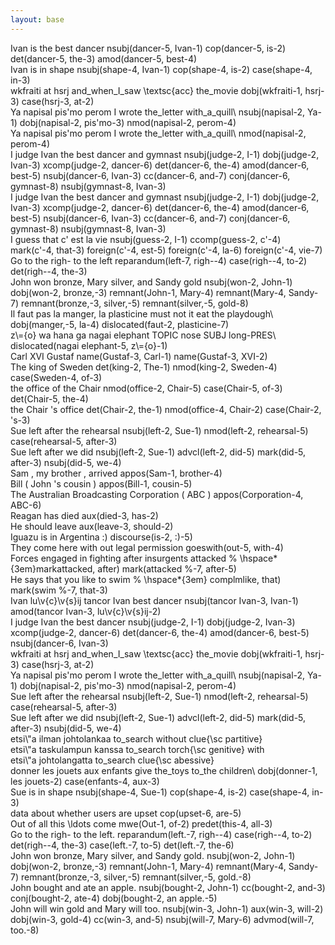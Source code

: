 ```yaml
---
layout: base
---
```




<div class="sd-parse">
Ivan is the best dancer
nsubj(dancer-5, Ivan-1)
cop(dancer-5, is-2)
det(dancer-5, the-3)
amod(dancer-5, best-4)
</div>





<div class="sd-parse">
Ivan is in shape
nsubj(shape-4, Ivan-1)
cop(shape-4, is-2)
case(shape-4, in-3)
</div>





<div class="sd-parse">
wkfraiti at hsrj and_when_I_saw \textsc{acc} the_movie
dobj(wkfraiti-1, hsrj-3)
case(hsrj-3, at-2)
</div>





<div class="sd-parse">
Ya napisal pis'mo perom I wrote the_letter with_a_quill\
nsubj(napisal-2, Ya-1)
dobj(napisal-2, pis'mo-3)
nmod(napisal-2, perom-4)
</div>





<div class="sd-parse">
Ya napisal pis'mo perom I wrote the_letter with_a_quill\
nmod(napisal-2, perom-4)
</div>





<div class="sd-parse">
I judge Ivan the best dancer and gymnast
nsubj(judge-2, I-1)
dobj(judge-2, Ivan-3)
xcomp(judge-2, dancer-6)
det(dancer-6, the-4)
amod(dancer-6, best-5)
nsubj(dancer-6, Ivan-3)
cc(dancer-6, and-7)
conj(dancer-6, gymnast-8)
nsubj(gymnast-8, Ivan-3)
</div>





<div class="sd-parse">
I judge Ivan the best dancer and gymnast
nsubj(judge-2, I-1)
dobj(judge-2, Ivan-3)
xcomp(judge-2, dancer-6)
det(dancer-6, the-4)
amod(dancer-6, best-5)
nsubj(dancer-6, Ivan-3)
cc(dancer-6, and-7)
conj(dancer-6, gymnast-8)
nsubj(gymnast-8, Ivan-3)
</div>





<div class="sd-parse">
I guess that c' est la vie
nsubj(guess-2, I-1)
ccomp(guess-2, c'-4)
mark(c'-4, that-3)
foreign(c'-4, est-5)
foreign(c'-4, la-6)
foreign(c'-4, vie-7)
</div>





<div class="sd-parse">
Go to the righ- to the left
reparandum(left-7, righ--4)
case(righ--4, to-2)
det(righ--4, the-3)
</div>





<div class="sd-parse">
John won bronze, Mary silver, and Sandy gold
nsubj(won-2, John-1)
dobj(won-2, bronze,-3)
remnant(John-1, Mary-4)
remnant(Mary-4, Sandy-7)
remnant(bronze,-3, silver,-5)
remnant(silver,-5, gold-8)
</div>





<div class="sd-parse">
Il faut pas la manger, la plasticine must not it eat the playdough\
dobj(manger,-5, la-4)
dislocated(faut-2, plasticine-7)
</div>





<div class="sd-parse">
z\={o} wa hana ga nagai  elephant TOPIC nose SUBJ long-PRES\
dislocated(nagai  elephant-5, z\={o}-1)
</div>





<div class="sd-parse">
Carl XVI Gustaf
name(Gustaf-3, Carl-1)
name(Gustaf-3, XVI-2)
</div>





<div class="sd-parse">
The king of Sweden
det(king-2, The-1)
nmod(king-2, Sweden-4)
case(Sweden-4, of-3)
</div>





<div class="sd-parse">
the office of the Chair
nmod(office-2, Chair-5)
case(Chair-5, of-3)
det(Chair-5, the-4)
</div>





<div class="sd-parse">
the Chair 's office
det(Chair-2, the-1)
nmod(office-4, Chair-2)
case(Chair-2, 's-3)
</div>





<div class="sd-parse">
Sue left after the rehearsal
nsubj(left-2, Sue-1)
nmod(left-2, rehearsal-5)
case(rehearsal-5, after-3)
</div>





<div class="sd-parse">
Sue left after we did
nsubj(left-2, Sue-1)
advcl(left-2, did-5)
mark(did-5, after-3)
nsubj(did-5, we-4)
</div>





<div class="sd-parse">
Sam , my brother , arrived
appos(Sam-1, brother-4)
</div>





<div class="sd-parse">
Bill ( John 's cousin )
appos(Bill-1, cousin-5)
</div>





<div class="sd-parse">
The Australian Broadcasting Corporation ( ABC )
appos(Corporation-4, ABC-6)
</div>





<div class="sd-parse">
Reagan has died
aux(died-3, has-2)
</div>





<div class="sd-parse">
He should leave
aux(leave-3, should-2)
</div>





<div class="sd-parse">
Iguazu is in Argentina :)
discourse(is-2, :)-5)
</div>





<div class="sd-parse">
They come here with out legal permission
goeswith(out-5, with-4)
</div>





<div class="sd-parse">
Forces engaged in fighting after insurgents attacked % \hspace*{3em}markattacked, after)
mark(attacked %-7, after-5)
</div>





<div class="sd-parse">
He says that you like to swim %  \hspace*{3em} complmlike, that)
mark(swim %-7, that-3)
</div>





<div class="sd-parse">
Ivan lu\v{c}\v{s}ij tancor  Ivan best dancer
nsubj(tancor  Ivan-3, Ivan-1)
amod(tancor  Ivan-3, lu\v{c}\v{s}ij-2)
</div>





<div class="sd-parse">
I judge Ivan the best dancer
nsubj(judge-2, I-1)
dobj(judge-2, Ivan-3)
xcomp(judge-2, dancer-6)
det(dancer-6, the-4)
amod(dancer-6, best-5)
nsubj(dancer-6, Ivan-3)
</div>





<div class="sd-parse">
wkfraiti at hsrj and_when_I_saw \textsc{acc} the_movie
dobj(wkfraiti-1, hsrj-3)
case(hsrj-3, at-2)
</div>





<div class="sd-parse">
Ya napisal pis'mo perom I wrote the_letter with_a_quill\
nsubj(napisal-2, Ya-1)
dobj(napisal-2, pis'mo-3)
nmod(napisal-2, perom-4)
</div>





<div class="sd-parse">
Sue left after the rehearsal
nsubj(left-2, Sue-1)
nmod(left-2, rehearsal-5)
case(rehearsal-5, after-3)
</div>





<div class="sd-parse">
Sue left after we did
nsubj(left-2, Sue-1)
advcl(left-2, did-5)
mark(did-5, after-3)
nsubj(did-5, we-4)
</div>





<div class="sd-parse">
etsi\"a ilman johtolankaa to_search without clue{\sc partitive}
</div>





<div class="sd-parse">
etsi\"a taskulampun kanssa  to_search torch{\sc genitive} with
</div>





<div class="sd-parse">
etsi\"a johtolangatta to_search clue{\sc abessive}
</div>





<div class="sd-parse">
donner les jouets aux enfants give the_toys to_the children\
dobj(donner-1, les jouets-2)
case(enfants-4, aux-3)
</div>





<div class="sd-parse">
Sue is in shape
nsubj(shape-4, Sue-1)
cop(shape-4, is-2)
case(shape-4, in-3)
</div>





<div class="sd-parse">
data about whether users are upset
cop(upset-6, are-5)
</div>





<div class="sd-parse">
Out of all this \ldots come
mwe(Out-1, of-2)
predet(this-4, all-3)
</div>





<div class="sd-parse">
Go to the righ- to the left.
reparandum(left.-7, righ--4)
case(righ--4, to-2)
det(righ--4, the-3)
case(left.-7, to-5)
det(left.-7, the-6)
</div>





<div class="sd-parse">
John won bronze, Mary silver, and Sandy gold.
nsubj(won-2, John-1)
dobj(won-2, bronze,-3)
remnant(John-1, Mary-4)
remnant(Mary-4, Sandy-7)
remnant(bronze,-3, silver,-5)
remnant(silver,-5, gold.-8)
</div>





<div class="sd-parse">
John bought and ate an apple.
nsubj(bought-2, John-1)
cc(bought-2, and-3)
conj(bought-2, ate-4)
dobj(bought-2, an apple.-5)
</div>





<div class="sd-parse">
John will win gold and Mary will too.
nsubj(win-3, John-1)
aux(win-3, will-2)
dobj(win-3, gold-4)
cc(win-3, and-5)
nsubj(will-7, Mary-6)
advmod(will-7, too.-8)
</div>


